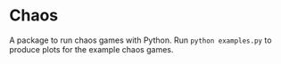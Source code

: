 # Chaos

A package to run chaos games with Python.
Run `python examples.py` to produce plots
for the example chaos games.
